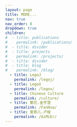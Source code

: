 ```yaml
---
layout: page
title: MORE...
nav: true
nav_order: 8
dropdown: true
children:
#  - title: publications
#    permalink: /publications/
#  - title: divider
#  - title: projects
#    permalink: /projects/
#  - title: divider
#  - title: blog
#    permalink: /blog/
  - title: LegoJ
    permalink: /legoj/
  - title: LegoX
    permalink: /legox/
  - title: Chinese Culture
    permalink: /culture/
  - title: 繁花.金宇澄
    permalink: /FanHua/
  - title: 爱弥儿.卢梭
    permalink: /AiMiEr/
---
```

